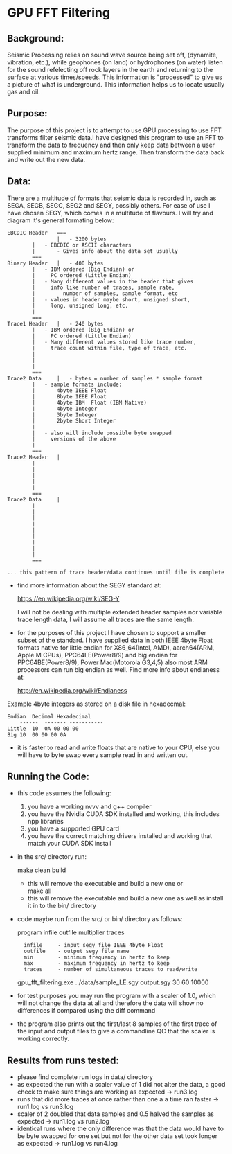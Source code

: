 # GPU FFT Filtering 


## Background:
Seismic Processing relies on sound wave source being set off, (dynamite,
vibration, etc.), while geophones (on land) or hydrophones (on water) listen for
the sound refelecting off rock layers in the earth and returning to the surface
at various times/speeds. This information is "processed" to give us a picture of
what is underground. This information helps us to locate usually gas and oil. 

## Purpose:
The purpose of this project is to attempt to use GPU processing to 
use FFT transforms filter seismic data.I have designed this program to use an
FFT to transform the data to frequency and then only keep data between a user 
supplied minimum and maximum hertz range. Then transform the data back and 
write out the new data. 

	
## Data:
There are a multitude of formats that seismic data is recorded in, such
as SEGA, SEGB, SEGC, SEG2 and SEGY, possibly others. For ease of use I have 
chosen SEGY, which comes in a multitude of flavours. I will try and diagram it's
general formating below:

	EBCDIC Header	===
	                |  	- 3200 bytes   
			|	- EBCDIC or ASCII characters
			|       - Gives info about the data set usually
			===
	Binary Header   |	- 400 bytes
			|	- IBM ordered (Big Endian) or 
			|	  PC ordered (Little Endian)
			|	- Many different values in the header that gives  
			|	  info like number of traces, sample rate, 
			|         number of samples, sample format, etc
			|	- values in header maybe short, unsigned short,
			|	  long, unsigned long, etc.
			|
			===
	Trace1 Header   |	- 240 bytes
			|	- IBM ordered (Big Endian) or 
			|	  PC ordered (Little Endian)
			|	- Many different values stored like trace number,
			|	  trace count within file, type of trace, etc.
			|
			|
			|
			===
	Trace2 Data     |	- bytes = number of samples * sample format
			|	- sample formats include:
			|		4byte IEEE Float 
			|		8byte IEEE Float 
			|		4byte IBM  Float (IBM Native)
			|		4byte Integer
			|		3byte Integer
			|		2byte Short Integer
			|
			|	- also will include possible byte swapped 
			|	  versions of the above 
			|
			===
	Trace2 Header   |
			|
			|
			|
			|
			|
			===
	Trace2 Data     |
			|
			|
			|
			|
			|
			|
			|
			|
			|
			===
                         
	... this pattern of trace header/data continues until file is complete

- find more information about the SEGY standard at:

	https://en.wikipedia.org/wiki/SEG-Y

  I will not be dealing with multiple extended header samples nor 
  variable trace length data, I will assume all traces are the same
  length.

- for the purposes of this project I have chosen to support a smaller 
  subset of the standard. I have supplied data in both IEEE 4byte Float 
  formats native for  little endian for X86_64(Intel, AMD), aarch64(ARM,
  Apple M CPUs), PPC64LE(Power8/9) and big endian for PPC64BE(Power8/9),
  Power Mac(Motorola G3,4,5) also most ARM processors can run big endian
  as well. Find more info about endianess at:
 
	http://en.wikipedia.org/wiki/Endianess

Example 4byte integers as stored on a disk file in hexadecmal:

	Endian	Decimal Hexadecimal
        ------  ------- -----------
	Little  10	0A 00 00 00
	Big	10	00 00 00 0A

- it is faster to read and write floats that are native to your CPU,
  else you will have to byte swap every sample read in and written out.

				
## Running the Code:
- this code assumes the following:
	1) you have a working nvvv and g++ compiler
	2) you have the Nvidia CUDA SDK installed and working,
	   this includes npp libraries
	3) you have a supported GPU card 
	4) you have the correct matching drivers installed and 
	   working that match your CUDA SDK install

- in the src/ directory run:
 
	make clean build
	- this will remove the executable and build a new one
or      
	make all  
	- this will remove the executable and build a new one 
	  as well as install it in to the bin/ directory

- code maybe run from the src/ or bin/ directory as follows:

	program infile outfile multiplier traces

		infile     - input segy file IEEE 4byte Float
		outfile    - output segy file name 
		min        - minimum frequency in hertz to keep
		max        - maximum frequency in hertz to keep
		traces	   - number of simultaneous traces to read/write 
				    

	gpu_fft_filtering.exe ../data/sample_LE.sgy output.sgy 30 60 10000	

- for test purposes you may run the program with a scaler of 1.0, which 
  will not change the data at all and therefore the data will show no
  differences if compared using the diff command

- the program also prints out the first/last 8 samples of the first trace 
  of the input and output files to give a commandline QC that the scaler 
  is working correctly.  



## Results from runs tested:
- please find complete run logs in data/ directory
- as expected the run with a scaler value of 1 did not alter the data, a good check to 
  make sure things are working as expected -> run3.log
- runs that did more traces at once rather than one a a time ran faster -> run1.log vs run3.log
- scaler of 2 doubled that data samples and 0.5 halved the samples as expected -> run1.log vs run2.log
- identical runs where the only difference was that the data would have to be byte swapped 
  for one set but not for the other data set took longer as expected -> run1.log vs run4.log



